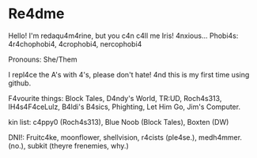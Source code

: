 # Re4dme
Hello! I'm redaqu4m4rine, but you c4n c4ll me Iris!
4nxious...
Phobi4s: 4r4chophobi4, 4crophobi4, nercophobi4

Pronouns: She/Them

I repl4ce the A's with 4's, please don't hate!
4nd this is my first time using github.

F4vourite things: Block Tales, D4ndy's World, TR:UD, Roch4s313, IH4s4F4ceLulz, B4ldi's B4sics, Phighting, Let Him Go, Jim's Computer.

kin list:
c4ppy0 (Roch4s313), Blue Noob (Block Tales), Boxten (DW)

DNI!: Fruitc4ke, moonflower, shellvision, r4cists (ple4se.), medh4mmer. (no.), subkit (theyre frenemies, why.)
